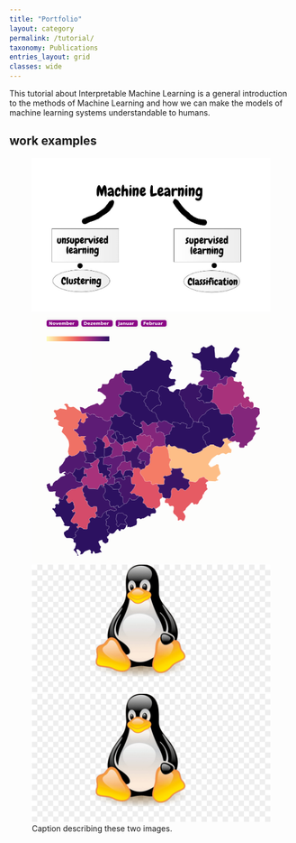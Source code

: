 ```yaml
---
title: "Portfolio"
layout: category
permalink: /tutorial/
taxonomy: Publications
entries_layout: grid
classes: wide
---
```

This tutorial about Interpretable Machine Learning is a general introduction to the methods of Machine Learning and how we can make the models of machine learning systems understandable to humans.

## work examples

<figure class="half">
    <a href="https://github.com/nashtash/learn_ml/blob/master/assets/images/Drawing.jpeg"><img src="https://github.com/nashtash/learn_ml/blob/master/assets/images/Drawing.jpeg"></a>
    <a href="https://github.com/nashtash/learn_ml/blob/master/assets/images/gewalt.png"><img src="https://github.com/nashtash/learn_ml/blob/master/assets/images/gewalt.png"></a>
    <a href="/assets/images/linux.jpg"><img src="/assets/images/linux.jpg"></a>
    <a href="/assets/images/linux.jpg"><img src="/assets/images/linux.jpg"></a>
    <figcaption>Caption describing these two images.</figcaption>
</figure>